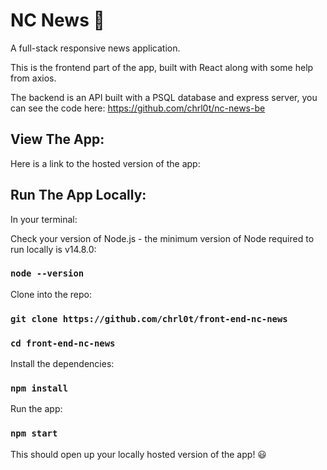 # NC News 📰

A full-stack responsive news application.

This is the frontend part of the app, built with React along with some help from axios.

The backend is an API built with a PSQL database and express server, you can see the code here: https://github.com/chrl0t/nc-news-be

## View The App:

Here is a link to the hosted version of the app:

## Run The App Locally:

In your terminal:

Check your version of Node.js - the minimum version of Node required to run locally is v14.8.0:

### `node --version`

Clone into the repo:

### `git clone https://github.com/chrl0t/front-end-nc-news`

### `cd front-end-nc-news`

Install the dependencies:

### `npm install`

Run the app:

### `npm start`

This should open up your locally hosted version of the app! 😃
